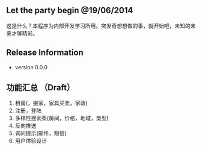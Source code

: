 ## Let the party begin @19/06/2014
这是什么？本程序为内部开发学习所用。突发奇想想做的事，就开始吧，未知的未来才够精彩。

## Release Information
- version 0.0.0

## 功能汇总 （Draft）
1.  租房(，搬家，家具买卖，家政)
2.  注册，登陆
3.  多样性搜索条(房间，价格，地域，类型)
4.  反向推送
5.  询问提示(邮件，短信)
6.  用户体验设计

